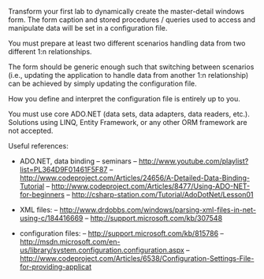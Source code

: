Transform your first lab to dynamically create the master-detail windows form. The form caption and stored procedures / queries used to access and manipulate data will be set in a configuration file.

You must prepare at least two different scenarios handling data from two different 1:n relationships.

The form should be generic enough such that switching between scenarios (i.e., updating the application to handle data from another 1:n relationship) can be achieved by simply updating the configuration file.

How you define and interpret the configuration file is entirely up to you.

You must use core ADO.NET (data sets, data adapters, data readers, etc.). Solutions using LINQ, Entity Framework, or any other ORM framework are not accepted.

Useful references:

* ADO.NET, data binding
– seminars
– http://www.youtube.com/playlist?list=PL364D9F01461F5F87
– http://www.codeproject.com/Articles/24656/A-Detailed-Data-Binding-Tutorial
– http://www.codeproject.com/Articles/8477/Using-ADO-NET-for-beginners
– http://csharp-station.com/Tutorial/AdoDotNet/Lesson01

* XML files:
– http://www.drdobbs.com/windows/parsing-xml-files-in-net-using-c/184416669
– http://support.microsoft.com/kb/307548

* configuration files:
– http://support.microsoft.com/kb/815786
– http://msdn.microsoft.com/en-us/library/system.configuration.configuration.aspx
– http://www.codeproject.com/Articles/6538/Configuration-Settings-File-for-providing-applicat

